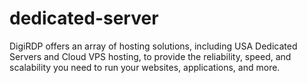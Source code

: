 # dedicated-server
DigiRDP offers an array of hosting solutions, including USA Dedicated Servers and Cloud VPS hosting, to provide the reliability, speed, and scalability you need to run your websites, applications, and more. 
